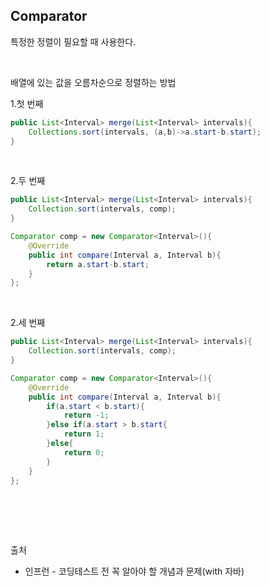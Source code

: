## __Comparator__
특정한 정렬이 필요할 때 사용한다.

<br>

배열에 있는 값을 오름차순으로 정렬하는 방법
<br>

1.첫 번째
```java
public List<Interval> merge(List<Interval> intervals){
    Collections.sort(intervals, (a,b)->a.start-b.start);
}
```
<br>

2.두 번째
```java
public List<Interval> merge(List<Interval> intervals){
    Collection.sort(intervals, comp);
}

Comparator comp = new Comparator<Interval>(){
    @Override
    public int compare(Interval a, Interval b){
        return a.start-b.start;
    }
};
```

<br>

2.세 번째
```java
public List<Interval> merge(List<Interval> intervals){
    Collection.sort(intervals, comp);
}

Comparator comp = new Comparator<Interval>(){
    @Override
    public int compare(Interval a, Interval b){
        if(a.start < b.start){
            return -1;
        }else if(a.start > b.start{
            return 1;
        }else{
            return 0;
        }
    }
};
```

<br>

<br><br>

출처

* 인프런 - 코딩테스트 전 꼭 알아야 할 개념과 문제(with 자바)